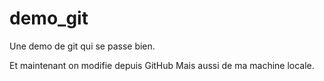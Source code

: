 # demo_git
Une demo de git qui se passe bien.

Et maintenant on modifie depuis GitHub
Mais aussi de ma machine locale.